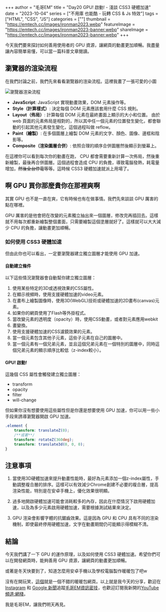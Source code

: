 +++
author = "毛哥EM"
title = "Day20 GPU! 啟動! - 淺談 CSS3 硬體加速"
date = "2023-10-04"
series = ["不用庫 也能酷 - 玩轉 CSS & Js 特效"]
tags = ["HTML", "CSS", "JS"]
categories = [""]
thumbnail = "https://emtech.cc/images/ironman2023.webp"
featureImage = "https://emtech.cc/images/ironman2023-banner.webp"
shareImage = "https://emtech.cc/images/ironman2023-banner.webp"
+++

今天我們要來探討如何善用使用者的 GPU 資源，讓網頁的動畫更加順暢。我盡量讓內容簡單易懂，可以當一篇科普文章閱讀。

## 瀏覽器的渲染流程

在我們討論之前，我們先來看看瀏覽器的渲染流程。這裡我畫了一張可愛的小圖

![瀏覽器渲染流程](https://emtech.cc/post/2023ironman-20/css3_gpu_speedup.svg)

* **JavaScript**: JavaScript 實現動畫效果，DOM 元素操作等。
* **Style（計算樣式）**: 決定每個 DOM 元素應該套用什麼 CSS 規則。
* **Layout（佈局）**: 計算每個 DOM 元素在最終畫面上顯示的大小和位置。 由於 web 頁面的元素佈局是相對的，所以其中任一個元素的位置發生變化，都會聯動的引起其他元素發生變化，這個過程叫做 reflow。
* **Paint（繪製）**: 在多個圖層上繪製 DOM 元素的文字、顏色、圖像、邊框和陰影等。
* **Composite（渲染圖層合併）**: 依照合理的順序合併圖層然後顯示到螢幕上。

在這裡你可以看到每次你的動畫在跑， CPU 都會需要重新計算一次佈局，然後重新繪製，最後再合併圖層。這個過程會造成 CPU 的負擔，導致電腦發熱，耗電量增加，~~然後全台停電等等~~。這時候 CSS3 硬體加速就派上用場了。

## 啊 GPU 買你那麼貴你在那裡爽啊

其實 GPU 也不是一直在爽，它有時候也有在做事情。我們先來談談 GPU 厲害的點在哪裡。

GPU 厲害的是他會把在改變的元素獨立抽出來一個圖層，修改完再插回去。這樣就不用每次都重新繪製整個畫面，只需要繪製這個塗層就好了。這樣就可以大大減少 CPU 的負擔，讓動畫更加順暢。


### 如何使用 CSS3 硬體加速

但由此你也可以看出，一定要瀏覽器建立獨立圖層才能使用 GPU 加速。

#### 自動建立條件

以下這些情況瀏覽器會自動幫你建立獨立圖層：

1. 使用某些特定的3D或透視效果的CSS屬性。
2. 在顯示視頻時，使用支援硬體加速的video元素。
3. 在畫布上繪製圖像時，使用3D(WebGL)技術或硬體加速的2D畫布(canvas)元素。
4. 如果你的網頁使用了Flash等外掛程式。
5. 當改變元素的透明度（opacity）時，使用CSS動畫，或者對元素應用webkit
6. 畫變換。
7. 使用支援硬體加速的CSS濾鏡效果的元素。
8. 當一個元素包含其他子元素，這些子元素在自己的圖層中。
9. 當一個元素有一個兄弟元素，並且這個兄弟元素在一個特別的圖層中，同時這個兄弟元素的顯示順序比較低（z-index較小）。


#### GPU! 啟動!

這幾個 CSS 屬性會觸發建立獨立圖層：
* transform
* opacity
* filter
* will-change

但如果你沒有想要使用這些屬性但是你還是想要使用 GPU 加速，你可以用一些小手段來誘導瀏覽器開啟 GPU 加速。

```css
.element {
    transform: translateZ(0); 
    /**或著**/
    transform: rotateZ(360deg);
    transform: translate3d(0, 0, 0);
}
```

## 注意事項

1. 當使用3D硬體加速來提升動畫性能時，最好為元素添加一個z-index屬性，手動調整複合層的排序。這樣可以有效減少Chrome創建不必要的複合層，提高渲染性能，特別是在安卓手機上，優化效果很明顯。

2. 過多地開啟硬體加速可能會消耗較多的內存，因此在什麼情況下啟用硬體加速，以及為多少元素啟用硬體加速，需要根據測試結果來決定。

3. GPU 渲染會影響字體的抗鋸齒效果。這是因為 GPU 和 CPU 具有不同的渲染機制，即使最終停用硬體加速，文字在動畫期間仍可能顯示得模糊不清。

## 結論

今天我們講了一下 GPU 的運作原理，以及如何使用 CSS3 硬體加速。希望你們可以在開發網頁時，能夠善用 GPU 資源，讓網頁的動畫更加順暢。

或著是冬天快要到了，知道怎麼用安卓手機以及學校電腦製作暖暖包了吧w

沒有在開玩笑，[這個](https://web.basemark.com/)就是一個不錯的暖暖包網頁。以上就是我今天的分享，歡迎在 [Instagram](https://www.instagram.com/emtech.cc) 和 [Google 新聞](https://news.google.com/publications/CAAqBwgKMKXLvgswsubVAw?ceid=TW:zh-Hant&oc=3)追蹤[毛哥EM資訊密技](https://emtech.cc/)，也歡迎訂閱我新開的[YouTube頻道:網棧](https://www.youtube.com/@webpallet)。

我是毛哥EM，讓我們明天再見。